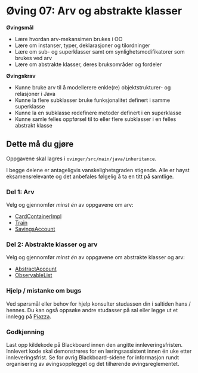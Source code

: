 # Øving 07: Arv og abstrakte klasser

**Øvingsmål**
*  Lære hvordan arv-mekansimen brukes i OO
* Lære om instanser, typer, deklarasjoner og tilordninger
* Lære om sub- og superklasser samt om synlighetsmodifikatorer som brukes ved arv
* Lære om abstrakte klasser, deres bruksområder og fordeler

**Øvingskrav**
* Kunne bruke arv til å modellerere enkle(re) objektstrukturer- og relasjoner i Java
* Kunne la flere subklasser bruke funksjonalitet definert i samme superklasse
* Kunne la en subklasse redefinere metoder definert i en superklasse
* Kunne samle felles oppførsel til to eller flere subklasser i en felles abstrakt klasse

## Dette må du gjøre
Oppgavene skal lagres i `ovinger/src/main/java/inheritance`.

I begge delene er antageligvis vanskelighetsgraden stigende. Alle er høyst eksamensrelevante og det anbefales følgelig å ta en titt på samtlige.

### Del 1: Arv
Velg og gjennomfør *minst én* av oppgavene om arv:

* [CardContainerImpl](./CardContainerImpl.md)
* [Train](./Train.md)
* [SavingsAccount](./SavingsAccount.md)

### Del 2: Abstrakte klasser og arv
Velg og gjennomfør *minst én* av oppgavene om abstrakte klasser og arv:

* [AbstractAccount](./AbstractAccount.md)
* [ObservableList](./ObservableList.md)


### Hjelp / mistanke om bugs

Ved spørsmål eller behov for hjelp konsulter studassen din i saltiden hans / hennes. Du kan også oppsøke andre studasser på sal eller legge ut et innlegg på [Piazza](https://piazza.com/).

### Godkjenning

Last opp kildekode på Blackboard innen den angitte innleveringsfristen. Innlevert kode skal demonstreres for en læringsassistent innen én uke etter innleveringsfrist. Se for øvrig Blackboard-sidene for informasjon rundt organisering av øvingsopplegget og det tilhørende øvingsreglementet.
